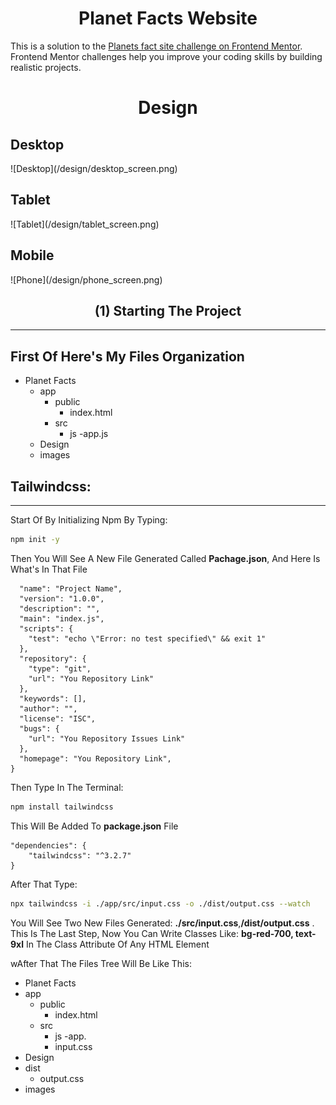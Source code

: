 <h1 align="center">Planet Facts Website</h1>

<p>This is a solution to the <a href="https://www.frontendmentor.io/challenges/planets-fact-site-gazqN8w_f">Planets fact site challenge on Frontend Mentor</a>. Frontend Mentor challenges help you improve your coding skills by building realistic projects.</p>

<h1 align="center">Design</h2>

<h2>Desktop</h2>
![Desktop](/design/desktop_screen.png)
<h2>Tablet</h2>
![Tablet](/design/tablet_screen.png)
<h2>Mobile</h2>
![Phone](/design/phone_screen.png)

<h2 align="center">(1) Starting The Project</h2>

---

<h2>First Of Here's My Files Organization</h2>

- Planet Facts
  - app
    - public
      - index.html
    - src
      - js
        -app.js
  - Design
  - images

<h2>Tailwindcss:</h2>

---

<p>Start Of By Initializing Npm By Typing:</p>

```bash
npm init -y
```

Then You Will See A New File Generated Called **Pachage.json**, And Here Is What's In That File

```{
  "name": "Project Name",
  "version": "1.0.0",
  "description": "",
  "main": "index.js",
  "scripts": {
    "test": "echo \"Error: no test specified\" && exit 1"
  },
  "repository": {
    "type": "git",
    "url": "You Repository Link"
  },
  "keywords": [],
  "author": "",
  "license": "ISC",
  "bugs": {
    "url": "You Repository Issues Link"
  },
  "homepage": "You Repository Link",
}
```

Then Type In The Terminal:

```bash
npm install tailwindcss
```

This Will Be Added To **package.json** File

```
"dependencies": {
    "tailwindcss": "^3.2.7"
}
```

After That Type:

```bash
npx tailwindcss -i ./app/src/input.css -o ./dist/output.css --watch
```

You Will See Two New Files Generated: **./src/input.css**,**/dist/output.css**
. This Is The Last Step, Now You Can Write Classes Like: **bg-red-700, text-9xl** In The Class Attribute Of Any HTML Element

wAfter That The Files Tree Will Be Like This:

- Planet Facts
- app
  - public
    - index.html
  - src
    - js
      -app.
    - input.css
- Design
- dist
  - output.css
- images
